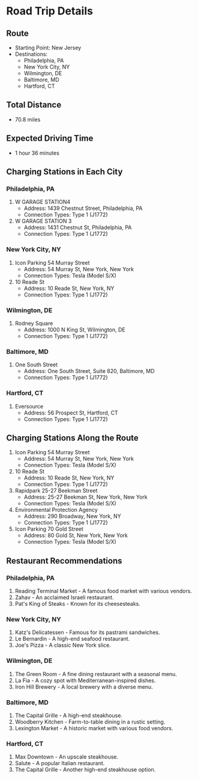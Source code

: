 # Road Trip Details

## Route
- Starting Point: New Jersey
- Destinations:
  - Philadelphia, PA
  - New York City, NY
  - Wilmington, DE
  - Baltimore, MD
  - Hartford, CT

## Total Distance
- 70.8 miles

## Expected Driving Time
- 1 hour 36 minutes

## Charging Stations in Each City

### Philadelphia, PA
1. W GARAGE STATION4
   - Address: 1439 Chestnut Street, Philadelphia, PA
   - Connection Types: Type 1 (J1772)
2. W GARAGE STATION 3
   - Address: 1431 Chestnut St, Philadelphia, PA
   - Connection Types: Type 1 (J1772)

### New York City, NY
1. Icon Parking 54 Murray Street
   - Address: 54 Murray St, New York, New York
   - Connection Types: Tesla (Model S/X)
2. 10 Reade St
   - Address: 10 Reade St, New York, NY
   - Connection Types: Type 1 (J1772)

### Wilmington, DE
1. Rodney Square
   - Address: 1000 N King St, Wilmington, DE
   - Connection Types: Type 1 (J1772)

### Baltimore, MD
1. One South Street
   - Address: One South Street, Suite 820, Baltimore, MD
   - Connection Types: Type 1 (J1772)

### Hartford, CT
1. Eversource
   - Address: 56 Prospect St, Hartford, CT
   - Connection Types: Type 1 (J1772)

## Charging Stations Along the Route
1. Icon Parking 54 Murray Street
   - Address: 54 Murray St, New York, New York
   - Connection Types: Tesla (Model S/X)
2. 10 Reade St
   - Address: 10 Reade St, New York, NY
   - Connection Types: Type 1 (J1772)
3. Rapidpark 25-27 Beekman Street
   - Address: 25-27 Beekman St, New York, New York
   - Connection Types: Tesla (Model S/X)
4. Environmental Protection Agency
   - Address: 290 Broadway, New York, NY
   - Connection Types: Type 1 (J1772)
5. Icon Parking 70 Gold Street
   - Address: 80 Gold St, New York, New York
   - Connection Types: Tesla (Model S/X)

## Restaurant Recommendations

### Philadelphia, PA
1. Reading Terminal Market - A famous food market with various vendors.
2. Zahav - An acclaimed Israeli restaurant.
3. Pat's King of Steaks - Known for its cheesesteaks.

### New York City, NY
1. Katz's Delicatessen - Famous for its pastrami sandwiches.
2. Le Bernardin - A high-end seafood restaurant.
3. Joe's Pizza - A classic New York slice.

### Wilmington, DE
1. The Green Room - A fine dining restaurant with a seasonal menu.
2. La Fia - A cozy spot with Mediterranean-inspired dishes.
3. Iron Hill Brewery - A local brewery with a diverse menu.

### Baltimore, MD
1. The Capital Grille - A high-end steakhouse.
2. Woodberry Kitchen - Farm-to-table dining in a rustic setting.
3. Lexington Market - A historic market with various food vendors.

### Hartford, CT
1. Max Downtown - An upscale steakhouse.
2. Salute - A popular Italian restaurant.
3. The Capital Grille - Another high-end steakhouse option.
